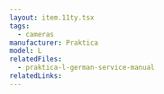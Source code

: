 ```yaml
---
layout: item.11ty.tsx
tags:
  - cameras
manufacturer: Praktica
model: L
relatedFiles:
  - praktica-l-german-service-manual
relatedLinks:
---
```

